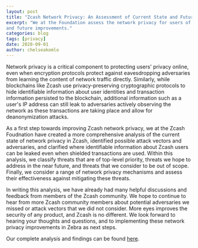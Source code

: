 ```yaml
---
layout: post
title: "Zcash Network Privacy: An Assessment of Current State and Future Work."
excerpt: "We at the Foundation assess the network privacy for users of Zcash
and future improvements."
categories: blog
tags: [privacy]
date: 2020-09-01
author: chelseakomlo
---
```


Network privacy is a critical component to protecting users' privacy online,
even when encryption protocols protect against eavesdropping adversaries from
learning the content of network traffic directly.
Similarly, while blockchains like Zcash use privacy-preserving cryptographic
protocols to hide identifiable information about user identities and
transaction information persisted to the blockchain, additional information
such as a user's IP address can still leak to adversaries actively observing
the network as these transactions are taking place and allow for
deanonymization attacks.

As a first step towards improving Zcash network privacy, we at the Zcash
Foudnation have created a more
comprehensive analysis of the current state of network privacy in Zcash,
identified possible attack vectors and adversaries,
and clarified where identifiable information about Zcash users can be leaked
even when shielded transactions are used.
Within this analysis, we classify threats that are of
top-level priority, threats we hope to address in the near future, and threats
that we consider to be out of scope. Finally, we consider a range of network
privacy mechanisms and assess their effectiveness against mitigating these
threats.

In writing this analysis, we have already had many helpful discussions and
feedback from members of the Zcash community.
We hope to continue to hear from more Zcash community members about potential
adversaries we missed or attack vectors that we did not consider. More eyes
improves the security of any product, and Zcash is no different. We look forward to
hearing your thoughts and questions, and to implementing these network privacy
improvements in Zebra as next steps.

Our complete analysis and findings can be found
[here](https://github.com/ZcashFoundation/tech-reports/blob/master/network-privacy-assessment/network-privacy.pdf).



